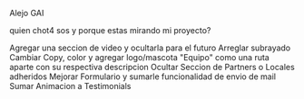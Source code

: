 Alejo GAI

quien chot4 sos y porque estas mirando mi proyecto?


Agregar una seccion de video y ocultarla para el futuro
Arreglar subrayado
Cambiar Copy, color y agregar logo/mascota
"Equipo" como una ruta aparte con su respectiva descripcion
Ocultar Seccion de Partners o Locales adheridos
Mejorar Formulario y sumarle funcionalidad de envio de mail
Sumar Animacion a Testimonials

